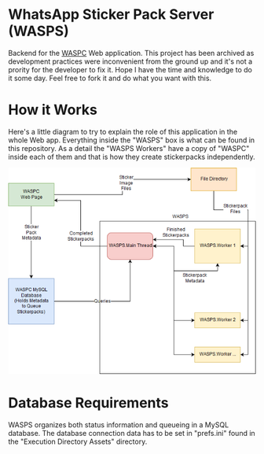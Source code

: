 # WhatsApp Sticker Pack Server (WASPS)

Backend for the [WASPC](https://github.com/Milanesa-chan/WhatsApp-Sticker-Pack-Creator "WASPC Repository") Web application. This project has been archived as development practices were inconvenient from the ground up and it's not a prority for the developer to fix it. Hope I have the time and knowledge to do it some day. Feel free to fork it and do what you want with this.

# How it Works

Here's a little diagram to try to explain the role of this application in the whole Web app. Everything inside the "WASPS" box is what can be found in this repository. As a detail the "WASPS Workers" have a copy of "WASPC" inside each of them and that is how they create stickerpacks independently.

![](https://raw.githubusercontent.com/Milanesa-chan/WhatsApp-Sticker-Pack-Server/master/Workflow%20Diagram.png)

# Database Requirements

WASPS organizes both status information and queueing in a MySQL database. The database connection data has to be set in "prefs.ini" found in the "Execution Directory Assets" directory.
